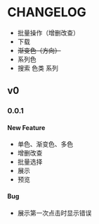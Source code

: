 # CHANGELOG

- 批量操作（增删改查）
- 下载
- ~~渐变色（方向）~~
- 系列色
- 搜索 色类 系列

## v0

### 0.0.1

#### New Feature

- 单色、渐变色、多色
- 增删改查
- 批量选择
- 展示
- 预览

#### Bug

- 展示第一次点击时显示错误
